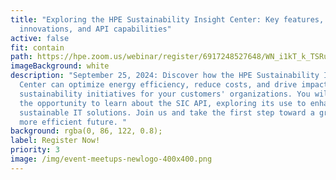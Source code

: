 ```yaml
---
title: "Exploring the HPE Sustainability Insight Center: Key features,
  innovations, and API capabilities"
active: false
fit: contain
path: https://hpe.zoom.us/webinar/register/6917248527648/WN_i1kT_k_TSRu7Z9oNU0pQkg
imageBackground: white
description: "September 25, 2024: Discover how the HPE Sustainability Insight
  Center can optimize energy efficiency, reduce costs, and drive impactful
  sustainability initiatives for your customers' organizations. You will have
  the opportunity to learn about the SIC API, exploring its use to enhance
  sustainable IT solutions. Join us and take the first step toward a greener,
  more efficient future. "
background: rgba(0, 86, 122, 0.8);
label: Register Now!
priority: 3
image: /img/event-meetups-newlogo-400x400.png
---
```

